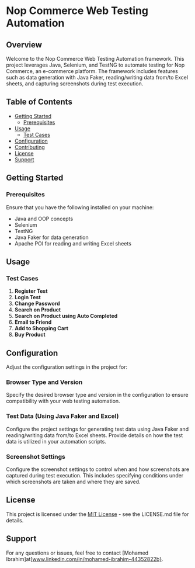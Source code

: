 # Nop Commerce Web Testing Automation

## Overview

Welcome to the Nop Commerce Web Testing Automation framework. This project leverages Java, Selenium, and TestNG to automate testing for Nop Commerce, an e-commerce platform. The framework includes features such as data generation with Java Faker, reading/writing data from/to Excel sheets, and capturing screenshots during test execution.

## Table of Contents

- [Getting Started](#getting-started)
  - [Prerequisites](#prerequisites)
- [Usage](#usage)
  - [Test Cases](#test-cases)
- [Configuration](#configuration)
- [Contributing](#contributing)
- [License](#license)
- [Support](#support)

## Getting Started

### Prerequisites

Ensure that you have the following installed on your machine:

- Java and OOP concepts
- Selenium
- TestNG
- Java Faker for data generation
- Apache POI for reading and writing Excel sheets

## Usage

### Test Cases

1. **Register Test**
2. **Login Test**
3. **Change Password**
4. **Search on Product**
5. **Search on Product using Auto Completed**
6. **Email to Friend**
7. **Add to Shopping Cart**
8. **Buy Product**

## Configuration

Adjust the configuration settings in the project for:

### Browser Type and Version

Specify the desired browser type and version in the configuration to ensure compatibility with your web testing automation.

### Test Data (Using Java Faker and Excel)

Configure the project settings for generating test data using Java Faker and reading/writing data from/to Excel sheets. Provide details on how the test data is utilized in your automation scripts.

### Screenshot Settings

Configure the screenshot settings to control when and how screenshots are captured during test execution. This includes specifying conditions under which screenshots are taken and where they are saved.
## License

This project is licensed under the [MIT License](LICENSE.md) - see the LICENSE.md file for details.

## Support

For any questions or issues, feel free to contact [Mohamed Ibrahim]at[www.linkedin.com/in/mohamed-ibrahim-44352822b}.
